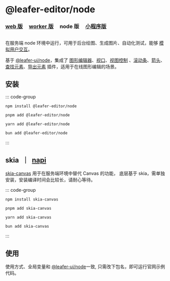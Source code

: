 # @leafer-editor/node

### [web 版](/guide/install/editor/start) &nbsp; &nbsp; [worker 版](/guide/install/editor/worker/start) &nbsp; &nbsp; node 版 &nbsp; &nbsp; [小程序版](/guide/install/editor/miniapp/start)

##

在服务端 node 环境中运行，可用于后台绘图、生成图片、自动化测试，能够 [模拟用户交互](/reference/event/simulation.md)。

基于 [@leafer-ui/node](/guide/install/ui/node/start.md)，集成了 [图形编辑器](/plugin/in/editor/)、[视口](/plugin/in/viewport/)、[视图控制](/plugin/in/view/) 、[滚动条](/plugin/in/scroll/)、[箭头](/plugin/in/arrow/)、[查找元素](/plugin/in/find/index.md)、[导出元素](/plugin/in/export/index.md) 插件，适用于在线图形编辑的场景。

## 安装

::: code-group

```sh[npm]
npm install @leafer-editor/node
```

```sh[pnpm]
pnpm add @leafer-editor/node
```

```sh[yarn]
yarn add @leafer-editor/node
```

```sh[bun]
bun add @leafer-editor/node
```

:::

## skia &nbsp;｜&nbsp; [napi](./napi.md#skia-napi)

[skia-canvas](https://www.npmjs.com/package/skia-canvas) 用于在服务端环境中替代 Canvas 的功能， 底层基于 skia，需单独安装，安装编译时间会比较长，请耐心等待。

::: code-group

```sh[npm]
npm install skia-canvas
```

```sh[pnpm]
pnpm add skia-canvas
```

```sh[yarn]
yarn add skia-canvas
```

```sh[bun]
bun add skia-canvas
```

:::

## 使用

使用方式、全局变量和 [@leafer-ui/node](/guide/install/ui/node/start.md)一致, 只需改下包名，即可运行官网示例代码。
